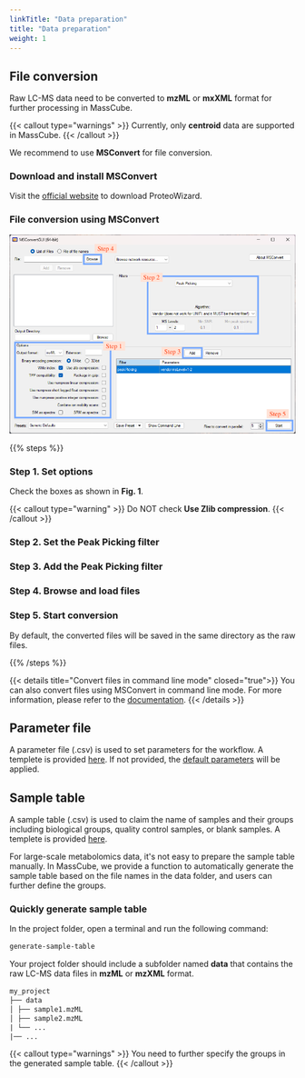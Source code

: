```yaml
---
linkTitle: "Data preparation"
title: "Data preparation"
weight: 1
---
```


## File conversion

Raw LC-MS data need to be converted to **mzML** or **mxXML** format for further processing in MassCube.

{{< callout type="warnings" >}}
Currently, only **centroid** data are supported in MassCube.
{{< /callout >}}

We recommend to use **MSConvert** for file conversion.

### Download and install MSConvert

Visit the [official website](https://proteowizard.sourceforge.io/download.html) to download ProteoWizard.

### File conversion using MSConvert

![](MSConvert.png "Fig. 1. MSConvert GUI")

{{% steps %}}

### Step 1. Set options

Check the boxes as shown in **Fig. 1**.

{{< callout type="warning" >}}
Do NOT check **Use Zlib compression**.
{{< /callout >}}

### Step 2. Set the Peak Picking filter

### Step 3. Add the Peak Picking filter

### Step 4. Browse and load files

### Step 5. Start conversion

By default, the converted files will be saved in the same directory as the raw files.

{{% /steps %}}

{{< details title="Convert files in command line mode" closed="true">}}
You can also convert files using MSConvert in command line mode. For more information, please refer to the [documentation](https://proteowizard.sourceforge.io/tools/msconvert.html).
{{< /details >}}

## Parameter file

A parameter file (.csv) is used to set parameters for the workflow. A templete is provided [here](https://github.com/huaxuyu/masscubedocs/blob/main/content/docs/parameters.csv). If not provided, the [default parameters](../parameters) will be applied.

## Sample table

A sample table (.csv) is used to claim the name of samples and their groups including biological groups, quality control samples, or blank samples. A templete is provided [here](https://github.com/huaxuyu/masscubedocs/blob/main/content/docs/sample_table.csv).

For large-scale metabolomics data, it's not easy to prepare the sample table manually. In MassCube, we provide a function to automatically generate the sample table based on the file names in the data folder, and users can further define the groups.

### Quickly generate sample table

In the project folder, open a terminal and run the following command:

```bash
generate-sample-table
```

Your project folder should include a subfolder named **data** that contains the raw LC-MS data files in **mzML** or **mzXML** format.

```
my_project
├── data
│ ├── sample1.mzML
│ ├── sample2.mzML
| └── ...
|── ...
```

{{< callout type="warnings" >}}
You need to further specify the groups in the generated sample table.
{{< /callout >}}
